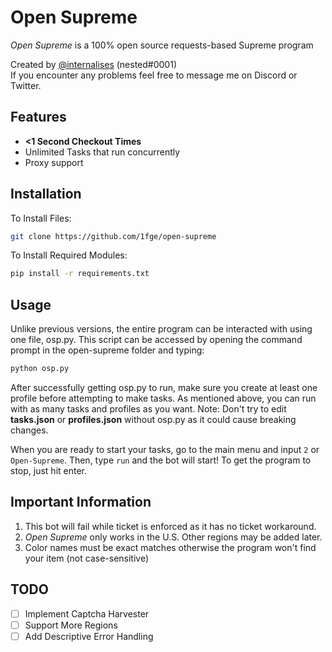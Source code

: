 # Open Supreme
*Open Supreme* is a 100% open source requests-based Supreme program  

Created by [@internalises](https://twitter.com/internalises) (nested#0001)  
If you encounter any problems feel free to message me on Discord or Twitter.

## Features
* **<1 Second Checkout Times**  
* Unlimited Tasks that run concurrently
* Proxy support

## Installation
To Install Files:  
```bash
git clone https://github.com/1fge/open-supreme
```
To Install Required Modules:  
```bash
pip install -r requirements.txt
```

  

## Usage
Unlike previous versions, the entire program can be interacted with using one file, osp.py. This script can be accessed by opening the command prompt in the open-supreme folder and typing: 
```bash
python osp.py
```
After successfully getting osp.py to run, make sure you create at least one profile before attempting to make tasks. As mentioned above, you can run with as many tasks and profiles as you want. Note: Don't try to edit **tasks.json** or **profiles.json** without osp.py as it could cause breaking changes.

When you are ready to start your tasks, go to the main menu and input `2` or `Open-Supreme`. Then, type `run` and the bot will start! To get the program to stop, just hit enter.
  

## Important Information 
1. This bot will fail while ticket is enforced as it has no ticket workaround.
2. *Open Supreme* only works in the U.S. Other regions may be added later. 
3. Color names must be exact matches otherwise the program won't find your item (not case-sensitive)

## TODO
- [ ] Implement Captcha Harvester
- [ ] Support More Regions
- [ ] Add Descriptive Error Handling
